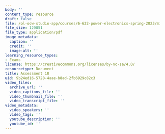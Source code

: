 ```yaml
---
body: ''
content_type: resource
draft: false
file: /ol-ocw-studio-app/courses/6-622-power-electronics-spring-2023/mit6_622_s23_assessment10.pdf
file_size: 120851
file_type: application/pdf
image_metadata:
  caption: ''
  credit: ''
  image-alt: ''
learning_resource_types:
- Exams
license: https://creativecommons.org/licenses/by-nc-sa/4.0/
resourcetype: Document
title: Assessment 10
uid: 9b24ed16-5728-4aae-b8ad-2fb6929c82c3
video_files:
  archive_url: ''
  video_captions_file: ''
  video_thumbnail_file: ''
  video_transcript_file: ''
video_metadata:
  video_speakers: ''
  video_tags: ''
  youtube_description: ''
  youtube_id: ''
---
```

